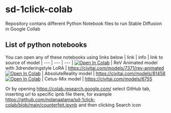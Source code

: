 # sd-1click-colab

Repository contans different Python Notebook files to run Stable Diffusion in Google Collab 

## List of python notebooks

You can open any of these notebooks using links below
| link | info | link to source of model
| --- | --- | --- |
[![Open In Colab](https://colab.research.google.com/assets/colab-badge.svg)](https://colab.research.google.com/github/nolanaatama/sd-1click-colab/blob/main/notebooks/3drenderingstyle_LoRA.ipynb) | ReV Animated model with 3drenderingstyle LoRA | https://civitai.com/models/7371/rev-animated
[![Open In Colab](https://colab.research.google.com/assets/colab-badge.svg)](https://colab.research.google.com/github/nolanaatama/sd-1click-colab/blob/main/notebooks/absolutereality.ipynb) | AbsoluteReality model | https://civitai.com/models/81458
[![Open In Colab](https://colab.research.google.com/assets/colab-badge.svg)](https://colab.research.google.com/github/nolanaatama/sd-1click-colab/blob/main/notebooks/cetusmix.ipynb) | Cetus-Mix model | https://civitai.com/models/6755

Or by opening https://colab.research.google.com/ select GitHub tab, inserting url to specific ipnb file there, for example https://github.com/nolanaatama/sd-1click-colab/blob/main/counterfeit.ipynb and then clicking Search icon
